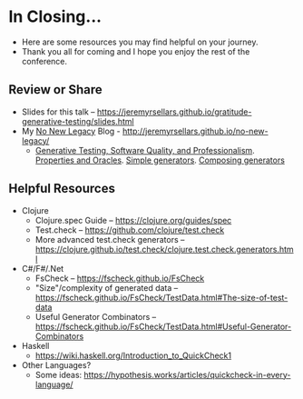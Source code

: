 # In Closing...

<style class='before-speaker-note'></style>

* Here are some resources you may find helpful on your journey.
* Thank you all for coming and I hope you enjoy the rest of the conference.

## Review or Share

* Slides for this talk – https://jeremyrsellars.github.io/gratitude-generative-testing/slides.html
* My [No New Legacy](http://jeremyrsellars.github.io/no-new-legacy/) Blog - http://jeremyrsellars.github.io/no-new-legacy/
    * [Generative Testing, Software Quality, and Professionalism](http://jeremyrsellars.github.io/no-new-legacy/posts/2018-09-07-generative-testing-introduction).  [Properties and Oracles](http://jeremyrsellars.github.io/no-new-legacy/posts/2018-09-11-generative-testing-properties).  [Simple generators](http://jeremyrsellars.github.io/no-new-legacy/posts/2018-11-11-generative-testing-simple-generators).  [Composing generators](http://jeremyrsellars.github.io/no-new-legacy/posts/2018-11-25-generative-testing-composing-generators)

## Helpful Resources

* Clojure
    * Clojure.spec Guide – https://clojure.org/guides/spec
    * Test.check – https://github.com/clojure/test.check
    * More advanced test.check generators – https://clojure.github.io/test.check/clojure.test.check.generators.html
* C#/F#/.Net
    * FsCheck – https://fscheck.github.io/FsCheck
    * "Size"/complexity of generated data – https://fscheck.github.io/FsCheck/TestData.html#The-size-of-test-data
    * Useful Generator Combinators – https://fscheck.github.io/FsCheck/TestData.html#Useful-Generator-Combinators
* Haskell
    * https://wiki.haskell.org/Introduction_to_QuickCheck1
* Other Languages?
    * Some ideas: https://hypothesis.works/articles/quickcheck-in-every-language/

